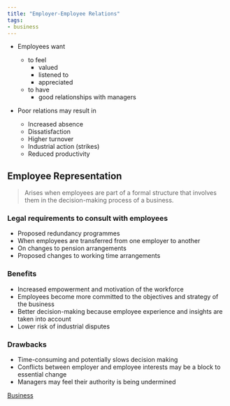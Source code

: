```yaml
---
title: "Employer-Employee Relations"
tags:
- business
---
```


- Employees want
	- to feel
		- valued
		- listened to
		- appreciated
	- to have
		- good relationships with managers

- Poor relations may result in
	- Increased absence
	- Dissatisfaction
	- Higher turnover
	- Industrial action (strikes)
	- Reduced productivity

## Employee Representation

> Arises when employees are part of a formal structure that involves them in the decision-making process of a business.

### Legal requirements to consult with employees

- Proposed redundancy programmes
- When employees are transferred from one employer to another
- On changes to pension arrangements
- Proposed changes to working time arrangements

### Benefits

- Increased empowerment and motivation of the workforce
- Employees become more committed to the objectives and strategy of the business
- Better decision-making because employee experience and insights are taken into account
- Lower risk of industrial disputes

### Drawbacks

- Time-consuming and potentially slows decision making
- Conflicts between employer and employee interests may be a block to essential change
- Managers may feel their authority is being undermined





[Business](/Business)